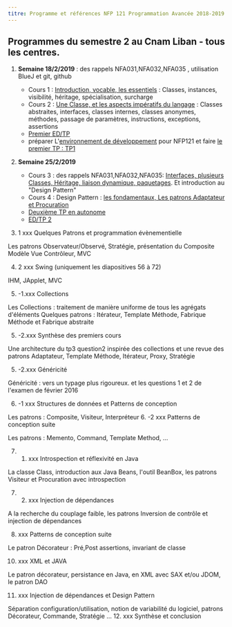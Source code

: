 ```yaml
---
titre: Programme et références NFP 121 Programmation Avancée 2018-2019
---
```

 
## Programmes du semestre 2 au Cnam Liban - tous les centres.

1. **Semaine 18/2/2019** : des rappels NFA031,NFA032,NFA035 , utilisation BlueJ et git, github
    * Cours 1 : [Introduction, vocable, les essentiels](https://nfp121.page.link/1) : Classes, instances, visibilité, héritage, spécialisation, surcharge 
    * Cours 2 : [Une Classe, et les aspects impératifs du langage](https://nfp121.page.link/2) : Classes abstraites, interfaces, classes internes, classes anonymes,
méthodes, passage de paramètres, instructions, exceptions, assertions
   * [Premier ED/TP](/NFP121/ED/ed1/)
    * préparer L'[environnement de développement](/NFP121/TP/tp0/) pour NFP121 et faire [le premier TP : TP1](/nfp121.tp1/tp1/tp1)
 

3.  **Semaine 25/2/2019**
    * Cours 3 : des rappels NFA031,NFA032,NFA035: [Interfaces, plusieurs Classes, Héritage, liaison dynamique, paquetages](https://nfp121.page.link/3). Et  introduction au "Design Pattern" 
    * Cours 4 : Design Pattern : [les fondamentaux, Les patrons Adaptateur et Procuration](https://nfp121.page.link/4)
    * [Deuxième TP en autonome](https://issae.github.io/nfp121.tp2/)
    * [ED/TP 2](/NFP121/ED/ed2/)

4. 1 xxx Quelques Patrons et programmation évènementielle

Les patrons Observateur/Observé, Stratégie, présentation du Composite
Modèle Vue Contrôleur, MVC

4. 2 xxx Swing (uniquement les diapositives 56 à 72)

IHM, JApplet, MVC

5. -1.xxx Collections

Les Collections : traitement de manière uniforme de tous les agrégats d'éléments
Quelques patrons : Itérateur, Template Méthode, Fabrique Méthode et Fabrique abstraite

5. -2.xxx Synthèse des premiers cours

Une architecture du tp3 question2 inspirée des collections et une revue des patrons  Adaptateur, Template Méthode, Itérateur, Proxy, Stratégie

5. -2.xxx Généricité 

Généricité : vers un typage plus rigoureux. et les questions 1 et 2 de l'examen de février 2016

6. -1 xxx Structures de données et Patterns de conception

Les patrons : Composite, Visiteur, Interpréteur 
6. -2  xxx Patterns de conception suite

Les patrons : Memento, Command, Template Method, ...

7. 1.  xxx Introspection et réflexivité en Java

La classe Class, introduction aux  Java Beans, l'outil BeanBox, les patrons Visiteur et Procuration avec introspection

7. 2.  xxx Injection de dépendances

A la recherche du couplage faible, les patrons Inversion de contrôle et injection de dépendances

8.    xxx Patterns de conception suite

Le patron Décorateur : Pré,Post assertions, invariant de classe


10.   xxx XML et JAVA

Le patron décorateur, persistance en Java, en XML avec SAX et/ou JDOM, le patron DAO

11.   xxx  Injection de dépendances et Design Pattern

Séparation configuration/utilisation, notion de variabilité du logiciel, patrons Décorateur, Commande, Stratégie ...
12.  xxx  Synthèse et conclusion